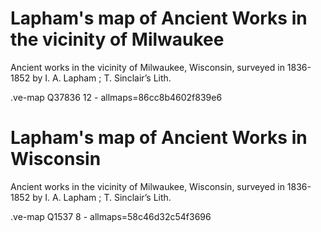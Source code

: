# Lapham's map of Ancient Works in the vicinity of Milwaukee

Ancient works in the vicinity of Milwaukee, Wisconsin, surveyed in 1836-1852 by I. A. Lapham ; T. Sinclair’s Lith.

.ve-map Q37836 12
    - allmaps=86cc8b4602f839e6
    
    
# Lapham's map of Ancient Works in Wisconsin

Ancient works in the vicinity of Milwaukee, Wisconsin, surveyed in 1836-1852 by I. A. Lapham ; T. Sinclair’s Lith.

.ve-map Q1537 8
    - allmaps=58c46d32c54f3696
    
  
